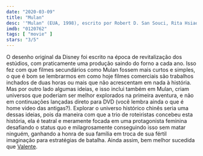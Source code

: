 ```yaml
---
date: "2020-03-09"
title: "Mulan"
desc: '"Mulan" (EUA, 1998), escrito por Robert D. San Souci, Rita Hsiao e Chris Sanders, dirigido por Tony Bancroft e Barry Cook, com Miguel Ferrer, Harvey Fierstein e Freda Foh Shen. Assistindo antes do live-action.'
imdb: "0120762"
tags: [ "movie" ]
stars: "3/5"
---
```

O desenho original da Disney foi escrito na época de revitalização dos estúdios, com praticamente uma produção saindo do forno a cada ano. Isso fez com que filmes secundários como Mulan fossem mais curtos e simples, o que é bom se lembrarmos em como hoje filmes comerciais são trabalhos inchados de duas horas ou mais que não acrescentam em nada à história. Mas por outro lado algumas ideias, e isso inclui também em Mulan, criam universos que poderiam ser melhor explorados na primeira aventura, e não em continuações lançadas direto para DVD (você lembra ainda o que é home video das antigas?). Explorar o universo histórico chinês seria uma dessas ideias, pois da maneira com que a trio de roteiristas concebeu esta história, ela é teatral e meramente focada em uma protagonista feminina desafiando o status quo e milagrosamente conseguindo isso sem matar ninguém, ganhando a honra de sua família em troca de sua fértil imaginação para estratégias de batalha. Ainda assim, bem melhor sucedida que [Valente](/valente).
